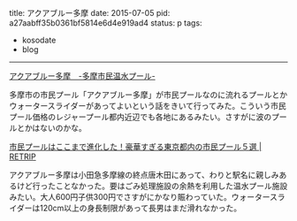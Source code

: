 title: アクアブルー多摩
date: 2015-07-05
pid: a27aabff35b0361bf5814e6d4e919ad4
status: p
tags:
- kosodate
- blog
---

[アクアブルー多摩　-多摩市民温水プール-][1]

多摩市の市民プール「アクアブルー多摩」が市民プールなのに流れるプールとかウォータースライダーがあってよいという話をきいて行ってみた。こういう市民プール価格のレジャープール都内近辺でも各地にあるみたい。さすがに波のプールとかはないのかな。

[市民プールはここまで進化した！豪華すぎる東京都内の市民プール５選 | RETRIP][2]

アクアブルー多摩は小田急多摩線の終点唐木田にあって、わりと駅名に親しみあるけど行ったことなかった。要はごみ処理施設の余熱を利用した温水プール施設みたい。大人600円子供300円でさすがにかなり賑わっていた。ウォータースライダーは120cm以上の身長制限があって長男はまだ滑れなかった。

[1]:	http://www.tama-pool.org/
[2]:	https://retrip.jp/articles/7103/
